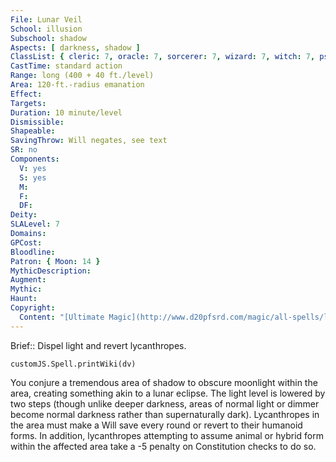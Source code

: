 ```yaml
---
File: Lunar Veil
School: illusion
Subschool: shadow
Aspects: [ darkness, shadow ]
ClassList: { cleric: 7, oracle: 7, sorcerer: 7, wizard: 7, witch: 7, psychic: 7 }
CastTime: standard action
Range: long (400 + 40 ft./level)
Area: 120-ft.-radius emanation
Effect: 
Targets: 
Duration: 10 minute/level
Dismissible: 
Shapeable: 
SavingThrow: Will negates, see text
SR: no
Components:
  V: yes
  S: yes
  M: 
  F: 
  DF: 
Deity: 
SLALevel: 7
Domains: 
GPCost: 
Bloodline: 
Patron: { Moon: 14 }
MythicDescription: 
Augment: 
Mythic: 
Haunt: 
Copyright:
  Content: "[Ultimate Magic](http://www.d20pfsrd.com/magic/all-spells/l/lunar-veil)"
---
```

Brief:: Dispel light and revert lycanthropes.

```dataviewjs
customJS.Spell.printWiki(dv)
```

You conjure a tremendous area of shadow to obscure moonlight within the area, creating something akin to a lunar eclipse. The light level is lowered by two steps (though unlike deeper darkness, areas of normal light or dimmer become normal darkness rather than supernaturally dark).  Lycanthropes in the area must make a Will save every round or revert to their humanoid forms. In addition, lycanthropes attempting to assume animal or hybrid form within the affected area take a -5 penalty on Constitution checks to do so.
